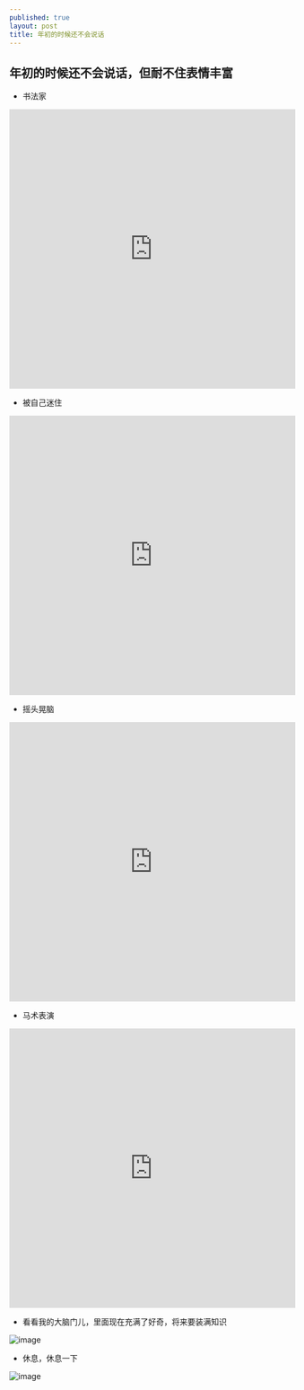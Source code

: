 ```yaml
---
published: true
layout: post
title: 年初的时候还不会说话
---
```




## 年初的时候还不会说话，但耐不住表情丰富

- 书法家

<iframe height="498" width="510" src="http://player.youku.com/embed/XMTQ1Mjg3MDc4MA" frameborder="0" allowfullscreen="1"> </iframe>

- 被自己迷住

<iframe height="498" width="510" src="http://player.youku.com/embed/XMTQ1Mjg3MTI1Ng" frameborder="0" allowfullscreen="1"> </iframe>

- 摇头晃脑

<iframe height="498" width="510" src="http://player.youku.com/embed/XMTQ1Mjg3MTQ0MA" frameborder="0" allowfullscreen="1"> </iframe>

- 马术表演

<iframe height="498" width="510" src="http://player.youku.com/embed/XMTYyMDY2OTg0OA" frameborder="0" allowfullscreen="1"> </iframe>

- 看看我的大脑门儿，里面现在充满了好奇，将来要装满知识

![image](https://6d6f-moxigan-1259722256.tcb.qcloud.la/xy/62b727ca.jpg)

- 休息，休息一下

![image](https://6d6f-moxigan-1259722256.tcb.qcloud.la/xy/9e90cb15.jpg)